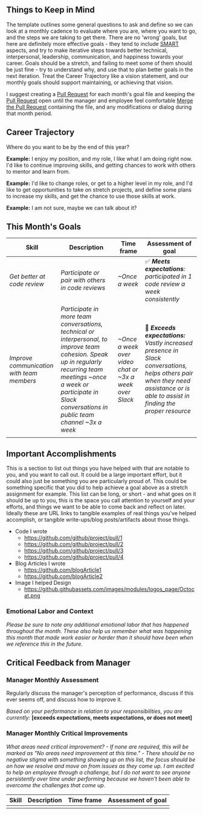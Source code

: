 ## Things to Keep in Mind
The template outlines some general questions to ask and define so we can look at a monthly cadence to evaluate where you are, where you want to go, and the steps we are taking to get there. There are no 'wrong' goals, but here are definitely more effective goals - they tend to include [SMART](https://www.mindtools.com/pages/article/smart-goals.htm) aspects, and try to make iterative steps towards better technical, interpersonal, leadership, communication, and happiness towards your career. Goals should be a stretch, and failing to meet some of them should be just fine - try to understand why, and use that to plan better goals in the next iteration. Treat the Career Trajectory like a vision statement, and our monthly goals should support maintaining, or achieving that vision.

I suggest creating a [Pull Request](https://help.github.com/articles/about-pull-requests/) for each month's goal file and keeping the [Pull Request](https://help.github.com/articles/about-pull-requests/) open until the manager and employee feel comfortable [Merge the Pull Request](https://help.github.com/articles/merging-a-pull-request/) containing the file, and any modifications or dialog during that month period.

## Career Trajectory
Where do you want to be by the end of this year? 

**Example:** I enjoy my position, and my role, I like what I am doing right now. I'd like to continue improving skills, and getting chances to work with others to mentor and learn from.

**Example:** I'd like to change roles, or get to a higher level in my role, and I'd like to get opportunities to take on stretch projects, and define some plans to increase my skills, and get the chance to use those skills at work. 

**Example:** I am not sure, maybe we can talk about it?

## This Month's Goals
| Skill | Description | Time frame | Assessment of goal |
|---|---|---|---|
| _Get better at code review_ | _Participate or pair with others in code reviews_ | _~Once a week_ |  ✅ _**Meets expectations**: participated in 1 code review a week consistently_ |
| _Improve communication with team members_ | _Participate in more team conversations, technical or interpersonal, to improve team cohesion. Speak up in regularly recurring team meetings ~once a week or participate in Slack conversations in public team channel ~3x a week_ | _~Once a week over video chat or ~3x a week over Slack_ | 🍰  _**Exceeds expectations:** Vastly increased presence in Slack conversations, helps others pair when they need assistance or is able to assist in finding the proper resource_ |
|  |  |  |  |

## Important Accomplishments

This is a section to list out things you have helped with that are notable to you, and you want to call out. It could be a large important effort, but it could also just be something you are particularly proud of. This could be something specific that you did to help achieve a goal above as a stretch assignment for example. This list can be long, or short - and what goes on it should be up to you, this is the space you call attention to yourself and your efforts, and things we want to be able to come back and reflect on later. Ideally these are URL links to tangible examples of real things you've helped accomplish, or tangible write-ups/blog posts/artifacts about those things. 

- Code I wrote
  - https://github.com/github/project/pull/1
  - https://github.com/github/project/pull/2
  - https://github.com/github/project/pull/3
  - https://github.com/github/project/pull/4
- Blog Articles I wrote
  - https://github.com/blogArticle1
  - https://github.com/blogArticle2
- Image I helped Design
  - https://github.githubassets.com/images/modules/logos_page/Octocat.png

### Emotional Labor and Context
_Please be sure to note any additional emotional labor that has happened throughout the month. These also help us remember what was happening this month that made work easier or harder than it should have been when we reference this in the future._

## Critical Feedback from Manager
### Manager Monthly Assessment
Regularly discuss the manager's perception of performance, discuss if this ever seems off, and discuss how to improve it.

_Based on your performance in relation to your responsibilities, you are currently:_ **[exceeds expectations, meets expectations, or does not meet]**

### Manager Monthly Critical Improvements

_What areas need critical improvement? - If none are required, this will be marked as "No areas need improvement at this time." - There should be no negative stigma with something showing up on this list, the focus should be on how we resolve and move on from issues as they come up. I am excited to help an employee through a challenge, but I do not want to see anyone persistently over time under performing because we haven't been able to overcome the challenges that come up._

| Skill | Description | Time frame | Assessment of goal |
|---|---|---|---|
|  |  |  |  |
